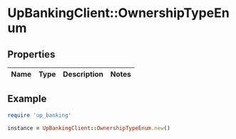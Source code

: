 # UpBankingClient::OwnershipTypeEnum

## Properties

| Name | Type | Description | Notes |
| ---- | ---- | ----------- | ----- |

## Example

```ruby
require 'up_banking'

instance = UpBankingClient::OwnershipTypeEnum.new()
```

